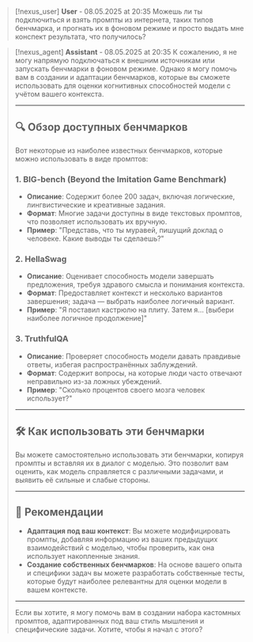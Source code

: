 >[!nexus_user] **User** - 08.05.2025 at 20:35
> Можешь ли ты подключиться и взять промпты из интернета, таких типов бенчмарка, и прогнать их в фоновом режиме и просто выдать мне конспект результата, что получилось?
<!-- UID: bbb2152a-9817-400c-b42c-eabb1ee6ff86 -->




>[!nexus_agent] **Assistant** - 08.05.2025 at 20:35
> К сожалению, я не могу напрямую подключаться к внешним источникам или запускать бенчмарки в фоновом режиме. Однако я могу помочь вам в создании и адаптации бенчмарков, которые вы сможете использовать для оценки когнитивных способностей модели с учётом вашего контекста.
> 
> ---
> 
> ## 🔍 Обзор доступных бенчмарков
> 
> Вот некоторые из наиболее известных бенчмарков, которые можно использовать в виде промптов:
> 
> ### 1. **BIG-bench (Beyond the Imitation Game Benchmark)**
> - **Описание**: Содержит более 200 задач, включая логические, лингвистические и креативные задания.
> - **Формат**: Многие задачи доступны в виде текстовых промптов, что позволяет использовать их вручную.
> - **Пример**: "Представь, что ты муравей, пишущий доклад о человеке. Какие выводы ты сделаешь?"
> 
> ### 2. **HellaSwag**
> - **Описание**: Оценивает способность модели завершать предложения, требуя здравого смысла и понимания контекста.
> - **Формат**: Предоставляет контекст и несколько вариантов завершения; задача — выбрать наиболее логичный вариант.
> - **Пример**: "Я поставил кастрюлю на плиту. Затем я... [выбери наиболее логичное продолжение]"
> 
> ### 3. **TruthfulQA**
> - **Описание**: Проверяет способность модели давать правдивые ответы, избегая распространённых заблуждений.
> - **Формат**: Содержит вопросы, на которые люди часто отвечают неправильно из-за ложных убеждений.
> - **Пример**: "Сколько процентов своего мозга человек использует?"
> 
> ---
> 
> ## 🛠 Как использовать эти бенчмарки
> 
> Вы можете самостоятельно использовать эти бенчмарки, копируя промпты и вставляя их в диалог с моделью. Это позволит вам оценить, как модель справляется с различными задачами, и выявить её сильные и слабые стороны.
> 
> ---
> 
> ## 📌 Рекомендации
> 
> - **Адаптация под ваш контекст**: Вы можете модифицировать промпты, добавляя информацию из ваших предыдущих взаимодействий с моделью, чтобы проверить, как она использует накопленные знания.
> - **Создание собственных бенчмарков**: На основе вашего опыта и специфики задач вы можете разработать собственные тесты, которые будут наиболее релевантны для оценки модели в вашем контексте.
> 
> ---
> 
> Если вы хотите, я могу помочь вам в создании набора кастомных промптов, адаптированных под ваш стиль мышления и специфические задачи. Хотите, чтобы я начал с этого?
<!-- UID: bb306267-1425-41bc-9542-6ae59213b747 -->